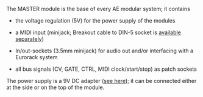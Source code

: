The MASTER module is the base of every AE modular system; it contains

- the voltage regulation (5V) for the power supply of the modules

- a MIDI input (minijack; Breakout cable to DIN-5 socket is [available separately](https://www.tangiblewaves.com/store/p28/MIDI_Breakout_Cable.html))

- In/out-sockets (3.5mm minijack) for audio out and/or interfacing with a Eurorack system

- all bus signals (CV, GATE, CTRL, MIDI clock/start/stop) as patch sockets

The power supply is a 9V DC adapter ([see here](https://www.tangiblewaves.com/store/p23/Power_Supply_Adapter_9V_1.3A.html)); it can be connected either at the side or on the top of the module.